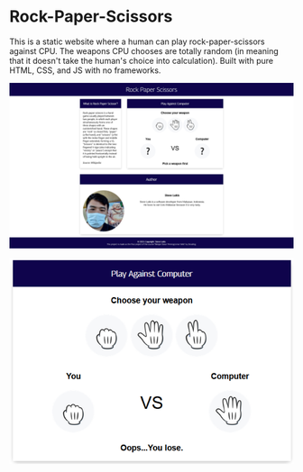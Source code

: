 # Rock-Paper-Scissors

This is a static website where a human can play rock-paper-scissors against CPU.
The weapons CPU chooses are totally random (in meaning that it doesn't take the 
human's choice into calculation). Built with pure HTML, CSS, and JS with no frameworks.

![Preview full website](preview_full.png)

![Preview losing the game](preview_lose.png)
